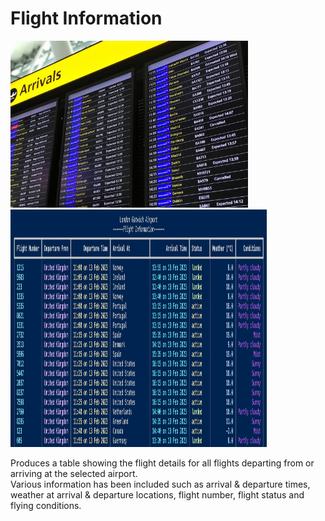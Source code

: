 # Flight Information

<p>
  <img src="assets/flight_board.jpeg" width="380" alt="accessibility text">
  <img src="assets/gatwick_flight_info.png" width="410" height="380" alt="accessibility text">
</p>

Produces a table showing the flight details for all flights departing from or arriving at the selected airport.  
Various information has been included such as arrival & departure times, weather at arrival & departure locations, flight number,
flight status and flying conditions.
